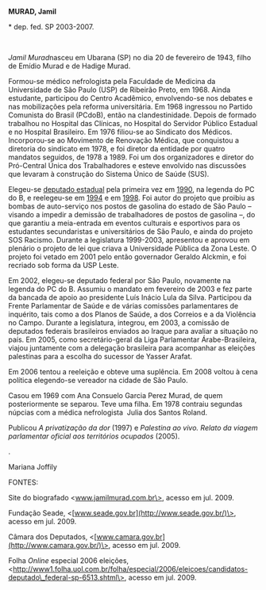 **MURAD, Jamil**

\* dep. fed. SP 2003-2007.

 

*Jamil Murad*nasceu em Ubarana (SP) no dia 20 de fevereiro de 1943,
filho de Emídio Murad e de Hadige Murad.

Formou-se médico nefrologista pela Faculdade de Medicina da Universidade
de São Paulo (USP) de Ribeirão Preto, em 1968. Ainda estudante,
participou do Centro Acadêmico, envolvendo-se nos debates e nas
mobilizações pela reforma universitária. Em 1968 ingressou no Partido
Comunista do Brasil (PCdoB), então na clandestinidade. Depois de formado
trabalhou no Hospital das Clínicas, no Hospital do Servidor Público
Estadual e no Hospital Brasileiro. Em 1976 filiou-se ao Sindicato dos
Médicos. Incorporou-se ao Movimento de Renovação Médica, que conquistou
a diretoria do sindicato em 1978, e foi diretor da entidade por quatro
mandatos seguidos, de 1978 a 1989. Foi um dos organizadores e diretor do
Pró-Central Única dos Trabalhadores e esteve envolvido nas discussões
que levaram à construção do Sistema Único de Saúde (SUS).

Elegeu-se [deputado
estadual](http://pt.wikipedia.org/wiki/Deputado_estadual "Deputado estadual")
pela primeira vez em [1990](http://pt.wikipedia.org/wiki/1990 "1990"),
na legenda do PC do B, e reelegeu-se em
[1994](http://pt.wikipedia.org/wiki/1994 "1994") e em
[1998](http://pt.wikipedia.org/wiki/1998 "1998"). Foi autor do projeto
que proibiu as bombas de auto-serviço nos postos de gasolina do estado
de São Paulo – visando a impedir a demissão de trabalhadores de postos
de gasolina –, do que garantiu a meia-entrada em eventos culturais e
esportivos para os estudantes secundaristas e universitários de São
Paulo, e ainda do projeto SOS Racismo. Durante a legislatura 1999-2003,
apresentou e aprovou em plenário o projeto de lei que criava a
Universidade Pública da Zona Leste. O projeto foi vetado em 2001 pelo
então governador Geraldo Alckmin, e foi recriado sob forma da USP Leste.

Em 2002, elegeu-se deputado federal por São Paulo, novamente na legenda
do PC do B. Assumiu o mandato em fevereiro de 2003 e fez parte da
bancada de apoio ao presidente Luís Inácio Lula da Silva. Participou da
Frente Parlamentar de Saúde e de várias comissões parlamentares de
inquérito, tais como a dos Planos de Saúde, a dos Correios e a da
Violência no Campo. Durante a legislatura, integrou, em 2003, a comissão
de deputados federais brasileiros enviados ao Iraque para avaliar a
situação no país. Em 2005, como secretário-geral da Liga Parlamentar
Árabe-Brasileira, viajou juntamente com a delegação brasileira para
acompanhar as eleições palestinas para a escolha do sucessor de Yasser
Arafat.

Em 2006 tentou a reeleição e obteve uma suplência. Em 2008 voltou à cena
política elegendo-se vereador na cidade de São Paulo.

Casou em 1969 com Ana Consuelo Garcia Perez Murad, de quem
posteriormente se separou. Teve uma filha. Em 1978 contraiu segundas
núpcias com a médica nefrologista  Julia dos Santos Roland.

Publicou *A privatização da dor* (1997) e *Palestina ao vivo. Relato da
viagem parlamentar oficial aos territórios ocupados* (2005).

.

Mariana Joffily

FONTES:

Site do biografado \<www.jamilmurad.com.br\>, acesso em jul. 2009.

Fundação Seade, \<[www.seade.gov.br](http://www.seade.gov.br/)\>, acesso
em jul. 2009.

Câmara dos Deputados,
\<[www.camara.gov.br](http://www.camara.gov.br/)\>, acesso em jul. 2009.

Folha *Online* especial 2006 eleições,
\<http://www1.folha.uol.com.br/folha/especial/2006/eleicoes/candidatos-deputado\_federal-sp-6513.shtml\>,
acesso em jul. 2009.

 

 
